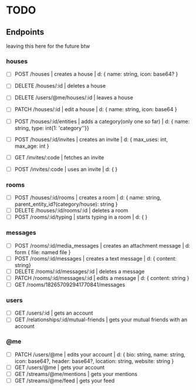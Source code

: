 # TODO
## Endpoints
leaving this here for the future btw

### houses
- [ ] POST /houses | creates a house | d: { name: string, icon: base64? }
- [ ] DELETE /houses/:id | deletes a house
- [ ] DELETE /users/@me/houses/:id | leaves a house
- [ ] PATCH /houses/:id | edit a house | d: { name: string, icon: base64 }
- [ ] POST /houses/:id/entities | adds a category(only one so far) | d: { name: string, type: int{1: 'category''}}

- [ ] POST /houses/:id/invites | creates an invite | d: { max_uses: int, max_age: int }
- [ ] GET /invites/:code | fetches an invite
- [ ] POST /invites/:code | uses an invite | d: { }

### rooms
- [ ] POST /houses/:id/rooms | creates a room | d: { name: string, parent_entity_id?(category/house): string }
- [ ] DELETE /houses/:id/rooms/:id | deletes a room
- [ ] POST /rooms/:id/typing | starts typing in a room | d: { }

### messages
- [ ] POST /rooms/:id/media_messages | creates an attachment message | d: form { file: named file }
- [ ] POST /rooms/:id/messages | creates a text message | d: { content: string}
- [ ] DELETE /rooms/:id/messages/:id | deletes a message
- [ ] PATCH /rooms/:id/messages/:id | edits a message | d: { content: string }
- [ ] GET /rooms/182657092941770841/messages

### users
- [ ] GET /users/:id | gets an account
- [ ] GET /relationships/:id/mutual-friends | gets your mutual friends with an account

### \@me
- [ ] PATCH /users/@me | edits your account | d: { bio: string, name: string, icon: base64?, header: base64?, location: string, website: string }
- [ ] GET /users/@me | gets your account
- [ ] GET /streams/@me/mentions | gets your mentions
- [ ] GET /streams/@me/feed | gets your feed
